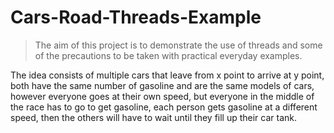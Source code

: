 # Cars-Road-Threads-Example

> The aim of this project is to demonstrate the use of threads and some of the precautions to be taken with practical everyday examples. 

The idea consists of multiple cars that leave from x point to arrive at y point, both have the same number of gasoline and are the same models of cars, however everyone goes at their own speed, but everyone in the middle of the race has to go to get gasoline, each person gets gasoline at a different speed, then the others will have to wait until they fill up their car tank. 